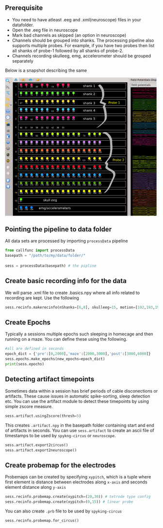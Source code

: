 
## **Prerequisite**
* You need to have atleast .eeg and .xml(neuroscope) files in your datafolder.
* Open the .eeg file in neuroscope
* Mark bad channels as skipped (an option in neuroscope)
* Channels should be grouped into shanks. The processing pipeline also supports multiple probes. For example, if you have two probes then list all shanks of probe-1 followed by all shanks of probe-2.
* Channels recording skulleeg, emg, accelerometer should be grouped separately

Below is a snapshot describing the same

<img src="../images/organize_channels_xml.png" alt="drawing" width="500"/>


## **Pointing the pipeline to data folder**
All data sets are processed by importing `processData` pipeline
```python
from callfunc import processData
basepath = "/path/to/my/data/folder/"

sess = processData(basepath) # the pipline
```
## **Create basic recording info for the data**
We will parse .xml file to create .basics.npy where all info related to recording are kept. Use the following
```python
sess.recinfo.makerecinfo(nShanks=[6,8], skulleeg=15, motion=[192,193,194])
```
## **Create Epochs**
Typically a sessions multiple epochs such sleeping in homecage and then running on a maze. You can define these using the following.
```python
#all are defined in seconds
epoch_dict = {'pre':[0,2000],'maze':[2000,3000],'post':[3000,6000]}
sess.epochs.make_epochs(new_epochs=epoch_dict)
print(sess.epochs)
```

## **Detecting artifact timepoints**
Sometimes data within a session has brief periods of cable disconections or artifacts. These cause issues in automatic spike-sorting, sleep detection etc. You can use the artifact module to detect these timepoints by using simple zscore measure.
```python
sess.artifact.usingZscore(thresh=5)
```
This creates `.artifact.npy` in the basepath folder containing start and end of artifacts in seconds.
You can use `sess.artifact` to create an ascii file of timestamps to be used by `spykng-circus` or `neuroscope`.

```python
sess.artifact.export2circus()
sess.artifact.export2neuroscope()
```
## **Create probemap for the electrodes**
Probemaps can be created by specifying `xypitch`, which is a tuple where first element is distance between electrodes along `x-axis` and seconds element distance along `y-axis`  
```python
sess.recinfo.probemap.create(xypitch=(20,30)) # tetrode type config
sess.recinfo.probemap.create(xypitch=(0,15)) # linear probe
```
You can also create `.prb` file to be used by `spyking-circus`

```python
sess.recinfo.probemap.for_circus()
```